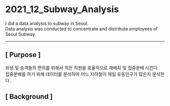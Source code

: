 # 2021_12_Subway_Analysis
I did a data analysis to subway in Seoul.  
Data analysis was conducted to concentrate and distribute employees of Seoul Subway.  
  
------

## [ Purpose ]
위생 및 승객들의 편의를 위해서 적은 직원을 효율적으로 재배치 및 집중분배 시킨다.  
집중분배를 하기 위해 데이터를 분석하여 어느 지하철이 제일 유동인구가 많은지 분석한다.  

## [ Background ]
